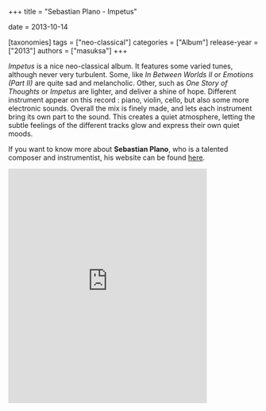 +++
title = "Sebastian Plano - Impetus"

date = 2013-10-14

[taxonomies]
tags = ["neo-classical"]
categories = ["Album"]
release-year = ["2013"]
authors = ["masuksa"]
+++

*Impetus* is a nice neo-classical album.
It features some varied tunes, although never very turbulent.
Some, like *In Between Worlds II* or *Emotions (Part II)* are quite sad and melancholic.
Other, such as *One Story of Thoughts* or *Impetus* are lighter, and deliver a shine of hope.
Different instrument appear on this record : piano, violin, cello, but also some more electronic sounds.
Overall the mix is finely made, and lets each instrument bring its own part to the sound.
This creates a quiet atmosphere, letting the subtle feelings of the different tracks glow and express their own quiet moods.


If you want to know more about **Sebastian Plano**, who is a talented composer and instrumentist, his website can be found [here](https://www.sebastianplano.com/).


<iframe style="border: 0; width: 400px; height: 472px;" src="https://bandcamp.com/EmbeddedPlayer/album=805140971/size=large/bgcol=333333/linkcol=e99708/artwork=small/transparent=true/" seamless><a href="https://sebastianplano.bandcamp.com/album/impetus">Impetus by Sebastian Plano</a></iframe>

